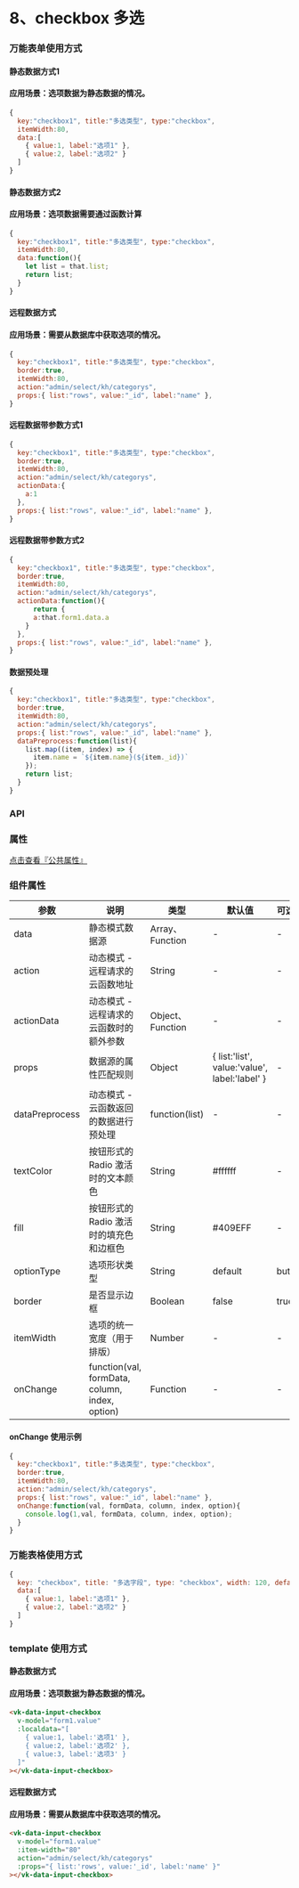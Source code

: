 # 8、checkbox 多选

### 万能表单使用方式
#### 静态数据方式1
#### 应用场景：选项数据为静态数据的情况。
```js
{
  key:"checkbox1", title:"多选类型", type:"checkbox",
  itemWidth:80,
  data:[
    { value:1, label:"选项1" },
    { value:2, label:"选项2" }
  ]
}
```

#### 静态数据方式2
#### 应用场景：选项数据需要通过函数计算
```js
{
  key:"checkbox1", title:"多选类型", type:"checkbox",
  itemWidth:80,
  data:function(){
    let list = that.list;
    return list;
  }
}
```


#### 远程数据方式
#### 应用场景：需要从数据库中获取选项的情况。
```js
{
  key:"checkbox1", title:"多选类型", type:"checkbox",
  border:true,
  itemWidth:80,
  action:"admin/select/kh/categorys",
  props:{ list:"rows", value:"_id", label:"name" },
}
```

#### 远程数据带参数方式1
```js
{
  key:"checkbox1", title:"多选类型", type:"checkbox",
  border:true,
  itemWidth:80,
  action:"admin/select/kh/categorys",
  actionData:{
    a:1
  },
  props:{ list:"rows", value:"_id", label:"name" },
}
```
#### 远程数据带参数方式2
```js
{
  key:"checkbox1", title:"多选类型", type:"checkbox",
  border:true,
  itemWidth:80,
  action:"admin/select/kh/categorys",
  actionData:function(){
      return {
      a:that.form1.data.a
    }
  },
  props:{ list:"rows", value:"_id", label:"name" },
}
```

#### 数据预处理
```js
{
  key:"checkbox1", title:"多选类型", type:"checkbox",
  border:true,
  itemWidth:80,
  action:"admin/select/kh/categorys",
  props:{ list:"rows", value:"_id", label:"name" },
  dataPreprocess:function(list){
    list.map((item, index) => {
      item.name = `${item.name}(${item._id})`
    });
    return list;
  }
}
```


### API

### 属性

[点击查看『公共属性』](https://vkdoc.fsq.pub/admin/components/0%E3%80%81public.html)

### 组件属性

| 参数             | 说明                           | 类型    | 默认值  | 可选值 |
|------------------|-------------------------------|---------|--------|-------|
| data            | 静态模式数据源 | Array、Function  | - | -  |
| action          | 动态模式 - 远程请求的云函数地址 | String  | - | -  |
| actionData          | 动态模式 - 远程请求的云函数时的额外参数 | Object、Function  | - | -  |
| props          | 数据源的属性匹配规则 | Object  | { list:'list', value:'value', label:'label' } | -  |
| dataPreprocess          | 动态模式 - 云函数返回的数据进行预处理 | function(list)  | - | -  |
| textColor      | 按钮形式的 Radio 激活时的文本颜色 | String  | #ffffff | -  |
| fill      | 按钮形式的 Radio 激活时的填充色和边框色 | String  | #409EFF | -  |
| optionType        | 选项形状类型 | String  | default | button  |
| border          | 是否显示边框 | Boolean  | false| true |
| itemWidth          | 选项的统一宽度（用于排版） | Number  | - | -  |
| onChange          | function(val, formData, column, index, option) | Function  | -| -  |

#### onChange 使用示例
```js
{
  key:"checkbox1", title:"多选类型", type:"checkbox",
  border:true,
  itemWidth:80,
  action:"admin/select/kh/categorys",
  props:{ list:"rows", value:"_id", label:"name" },
  onChange:function(val, formData, column, index, option){
    console.log(1,val, formData, column, index, option);
  }
}
```

### 万能表格使用方式

```js
{ 
  key: "checkbox", title: "多选字段", type: "checkbox", width: 120, defaultValue:1,
  data:[
    { value:1, label:"选项1" },
    { value:2, label:"选项2" }
  ]
}
```


### template 使用方式
#### 静态数据方式
#### 应用场景：选项数据为静态数据的情况。
```html
<vk-data-input-checkbox
  v-model="form1.value"
  :localdata="[
    { value:1, label:'选项1' },
    { value:2, label:'选项2' },
    { value:3, label:'选项3' }
  ]"
></vk-data-input-checkbox>
```
#### 远程数据方式
#### 应用场景：需要从数据库中获取选项的情况。
```html
<vk-data-input-checkbox
  v-model="form1.value"
  :item-width="80"
  action="admin/select/kh/categorys"
  :props="{ list:'rows', value:'_id', label:'name' }"
></vk-data-input-checkbox>
```
